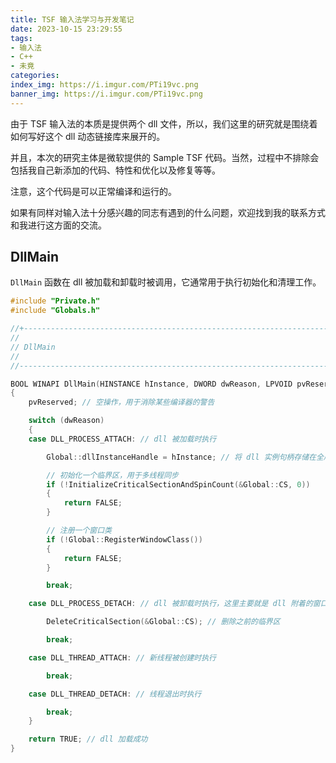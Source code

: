 ```yaml
---
title: TSF 输入法学习与开发笔记
date: 2023-10-15 23:29:55
tags:
- 输入法
- C++
- 未竟
categories:
index_img: https://i.imgur.com/PTi19vc.png
banner_img: https://i.imgur.com/PTi19vc.png
---
```


由于 TSF 输入法的本质是提供两个 dll 文件，所以，我们这里的研究就是围绕着如何写好这个 dll 动态链接库来展开的。

并且，本次的研究主体是微软提供的 Sample TSF 代码。当然，过程中不排除会包括我自己新添加的代码、特性和优化以及修复等等。

注意，这个代码是可以正常编译和运行的。

如果有同样对输入法十分感兴趣的同志有遇到的什么问题，欢迎找到我的联系方式和我进行这方面的交流。

## DllMain

`DllMain` 函数在 dll 被加载和卸载时被调用，它通常用于执行初始化和清理工作。

```cpp
#include "Private.h"
#include "Globals.h"

//+---------------------------------------------------------------------------
//
// DllMain
//
//----------------------------------------------------------------------------

BOOL WINAPI DllMain(HINSTANCE hInstance, DWORD dwReason, LPVOID pvReserved)
{
    pvReserved; // 空操作，用于消除某些编译器的警告

    switch (dwReason)
    {
    case DLL_PROCESS_ATTACH: // dll 被加载时执行

        Global::dllInstanceHandle = hInstance; // 将 dll 实例句柄存储在全局变量中

        // 初始化一个临界区，用于多线程同步
        if (!InitializeCriticalSectionAndSpinCount(&Global::CS, 0))
        {
            return FALSE;
        }

        // 注册一个窗口类
        if (!Global::RegisterWindowClass())
        {
            return FALSE;
        }

        break;

    case DLL_PROCESS_DETACH: // dll 被卸载时执行，这里主要就是 dll 附着的窗口被关闭时需要执行这里的操作

        DeleteCriticalSection(&Global::CS); // 删除之前的临界区

        break;

    case DLL_THREAD_ATTACH: // 新线程被创建时执行

        break;

    case DLL_THREAD_DETACH: // 线程退出时执行

        break;
    }

    return TRUE; // dll 加载成功
}
```


